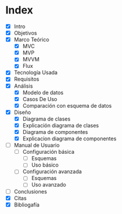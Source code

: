 # Index

- [x] Intro
- [x] Objetivos
- [x] Marco Teórico
  - [x] MVC
  - [x] MVP
  - [x] MVVM
  - [x] Flux
- [x] Tecnología Usada
- [x] Requisitos
- [x] Análisis
  - [x] Modelo de datos
  - [x] Casos De Uso
  - [x] Comparación con esquema de datos
- [x] Diseño
  - [x] Diagrama de clases
  - [x] Explicación diagrama de clases
  - [x] Diagrama de componentes
  - [x] Explicacion diagrama de componentes
- [ ] Manual de Usuario
  - [ ] Configuración básica
    - [ ] Esquemas
    - [ ] Uso básico
  - [ ] Configuración avanzada
    - [ ] Esquemas
    - [ ] Uso avanzado
- [ ] Conclusiones
- [x] Citas
- [x] Bibliogafía